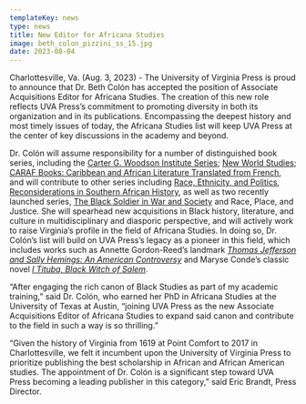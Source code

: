 ```yaml
---
templateKey: news
type: news
title: New Editor for Africana Studies
image: beth_colon_pizzini_ss_15.jpg
date: 2023-08-04
---
```

Charlottesville, Va. (Aug. 3, 2023) - The University of Virginia Press is proud to announce that Dr. Beth Colón has accepted the position of Associate Acquisitions Editor for Africana Studies. The creation of this new role reflects UVA Press’s commitment to promoting diversity in both its organization and in its publications. Encompassing the deepest history and most timely issues of today, the Africana Studies list will keep UVA Press at the center of key discussions in the academy and beyond.

Dr. Colón will assume responsibility for a number of distinguished book series, including the [Carter G. Woodson Institute Series](https://www.upress.virginia.edu/series/CGW/); [New World Studies](https://www.upress.virginia.edu/series/NWS/); [CARAF Books: Caribbean and African Literature Translated from French](https://www.upress.virginia.edu/series/CAR/), and will contribute to other series including [Race, Ethnicity, and Politics](https://www.upress.virginia.edu/series/REP/), [Reconsiderations in Southern African History](https://www.upress.virginia.edu/series/RSAH/), as well as two recently launched series, [The Black Soldier in War and Society](https://www.upress.virginia.edu/news/uva-press-announces-new-series-the-black-soldier-in-war-and-society/) and Race, Place, and Justice. She will spearhead new acquisitions in Black history, literature, and culture in multidisciplinary and diasporic perspective, and will actively work to raise Virginia’s profile in the field of Africana Studies. In doing so, Dr. Colón’s list will build on UVA Press’s legacy as a pioneer in this field, which includes works such as Annette Gordon-Reed’s landmark *[Thomas Jefferson and Sally Hemings: An American Controversy](https://www.upress.virginia.edu/title/2650/)* and Maryse Conde’s classic novel *[I Tituba, Black Witch of Salem](https://www.upress.virginia.edu/title/3840/)*. 

“After engaging the rich canon of Black Studies as part of my academic training,” said Dr. Colón, who earned her PhD in Africana Studies at the University of Texas at Austin, “joining UVA Press as the new Associate Acquisitions Editor of Africana Studies to expand said canon and contribute to the field in such a way is so thrilling.”

“Given the history of Virginia from 1619 at Point Comfort to 2017 in Charlottesville, we felt it incumbent upon the University of Virginia Press to prioritize publishing the best scholarship in African and African American studies. The appointment of Dr. Colón is a significant step toward UVA Press becoming a leading publisher in this category,” said Eric Brandt, Press Director.